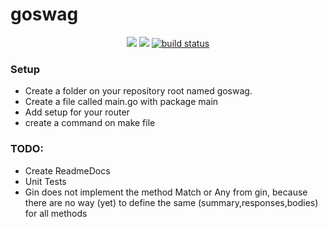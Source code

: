# goswag

<p align="center">
    <a href="https://github.com/diegoclair/goswag/contributors" alt="Contributors">
        <img src="https://img.shields.io/github/contributors/diegoclair/goswag" /></a>
    <a href="https://github.com/diegoclair/goswag/pulse" alt="Activity">
        <img src="https://img.shields.io/github/commit-activity/m/diegoclair/goswag" /></a>
    <a href="https://github.com/diegoclair/goswag/actions">
        <img src="https://github.com/diegoclair/go_utils/actions/workflows/ci.yaml/badge.svg" alt="build status"></a>
</p>


### Setup
- Create a folder on your repository root named goswag.  
- Create a file called main.go with package main
- Add setup for your router
- create a command on make file

### TODO:
- Create ReadmeDocs
- Unit Tests
- Gin does not implement the method Match or Any from gin, because there are no way (yet) to define the same (summary,responses,bodies) for all methods